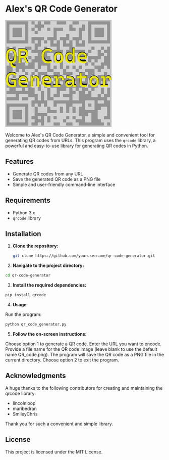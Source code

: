 # Alex's QR Code Generator

![QR Code Generator](preview.png)

Welcome to Alex's QR Code Generator, a simple and convenient tool for generating QR codes from URLs. This program uses the `qrcode` library, a powerful and easy-to-use library for generating QR codes in Python.

## Features

- Generate QR codes from any URL
- Save the generated QR code as a PNG file
- Simple and user-friendly command-line interface

## Requirements

- Python 3.x
- `qrcode` library

## Installation

1. **Clone the repository:**

   ```sh
   git clone https://github.com/yourusername/qr-code-generator.git
   ```
2. **Navigate to the project directory:**

  ```sh
  cd qr-code-generator
  ```

3. **Install the required dependencies:**

  ```sh
  pip install qrcode
  ```
4. **Usage**

Run the program:
  ```sh
  python qr_code_generator.py
  ```
5. **Follow the on-screen instructions:**

Choose option 1 to generate a QR code.
Enter the URL you want to encode.
Provide a file name for the QR code image (leave blank to use the default name QR_code.png).
The program will save the QR code as a PNG file in the current directory.
Choose option 2 to exit the program.


## Acknowledgments
A huge thanks to the following contributors for creating and maintaining the qrcode library:

- lincolnloop
- maribedran
- SmileyChris

Thank you for such a convenient and simple library.

## License
This project is licensed under the MIT License.
